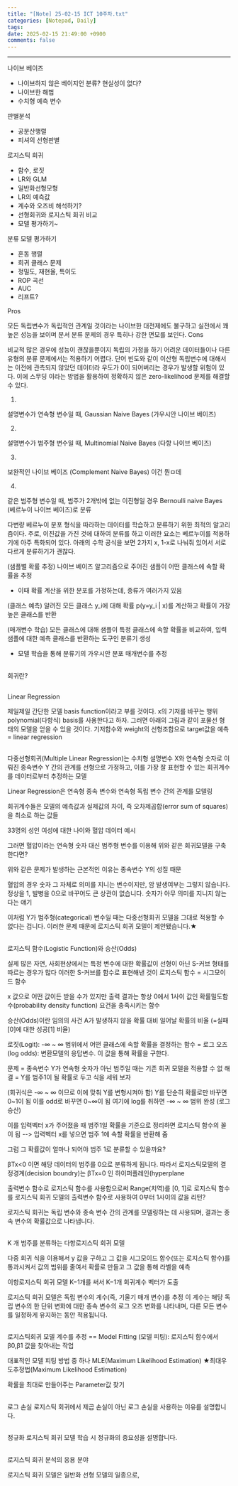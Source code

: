 ```yaml
---
title: "[Note] 25-02-15 ICT 10주차.txt"
categories: [Notepad, Daily]
tags: 
date: 2025-02-15 21:49:00 +0900
comments: false
---
```

---


나이브 베이즈
- 나이브하지 않은 베이지언 분류? 현실성이 없다?
- 나이브한 해법
- 수치형 예측 변수

판별분석
- 공분산행렬
- 피셔의 선형판별

로지스틱 회귀
- 함수, 로짓
- LR와 GLM
- 일반화선형모형
- LR의 예측값
- 계수와 오즈비 해석하기?
- 선형회귀와 로지스틱 회귀 비교
- 모델 평가하기~

분류 모델 평가하기
- 혼동 행렬
- 희귀 클래스 문제
- 정밀도, 재현율, 특이도
- ROP 곡선
- AUC
- 리프트?

Pros

모든 독립변수가 독립적인 관계일 것이라는 나이브한 대전제에도 불구하고 실전에서 꽤 높은 성능을 보이며 문서 분류 문제의 경우 특히나 강한 면모를 보인다.
Cons

비교적 많은 경우에 성능이 괜찮을뿐이지 독립의 가정을 하기 어려운 데이터들이나 다른 유형의 분류 문제에서는 적용하기 어렵다.
단어 빈도와 같이 이산형 독립변수에 대해서는 이전에 관측되지 않았던 데이터라 우도가 0이 되어버리는 경우가 발생할 위험이 있다. 이에 스무딩 이라는 방법을 활용하여 정확하지 않은 zero-likelihood 문제를 해결할 수 있다.


1.
설명변수가 연속형 변수일 때, Gaussian Naive Bayes (가우시안 나이브 베이즈)

2.
설명변수가 범주형 변수일 때, Multinomial Naive Bayes (다항 나이브 베이즈) 

3.
보완적인 나이브 베이즈 (Complement Naive Bayes)
이건 뭔ㅁ데


4.
같은 범주형 변수일 때, 범주가 2개밖에 없는 이진형일 경우 Bernoulli naive Bayes (베르누이 나이브 베이즈)로 분류

다변량 베르누이 분포 형식을 따라하는 데이터를 학습하고 분류하기 위한 최적의 알고리즘이다. 
주로, 이진값을 가진 것에 대하여 분류를 하고 이러한 요소는 베르누이를 적용하기에 아주 특화되어 있다. 
아래의 수학 공식을 보면 2가지 x, 1-x로 나눠줘 있어서 서로 다르게 분류하기가 괜찮다.



(샘플별 확률 추정)
나이브 베이즈 알고리즘으로 주어진 샘플이 어떤 클래스에 속할 확률을 추정
- 이때 확률 계산을 위한 분포를 가정하는데, 종류가 여러가지 있음

(클래스 예측)
알려진 모든 클래스 y_i에 대해 확률 p(y=y_i | x)를 계산하고 확률이 가장 높은 클래스를 반환



(매개변수 학습)
모든 클래스에 대해 샘플이 특정 클래스에 속할 확률을 비교하여, 입력 샘플에 대한 예측 클래스를 반환하는 도구인 분류기 생성
- 모델 학습을 통해 분류기의 가우시안 분포 매개변수를 추정




##
회귀란?



##
Linear Regression

제일제일 간단한 모델
basis function이라고 부를 것이다. x의 기저를 바꾸는 행위
polynomial(다항식) basis를 사용한다고 하자. 그러면 아래의 그림과 같이 포물선 형태의 모델을 얻을 수 있을 것이다.
기저함수와 weight의 선형조합으로 target값을 예측 = linear regression


##
다중선형회귀(Multiple Linear Regression)는 
수치형 설명변수 X와 연속형 숫자로 이뤄진 종속변수 Y 간의 관계를 선형으로 가정하고, 이를 가장 잘 표현할 수 있는 회귀계수를 데이터로부터 추정하는 모델

Linear Regression은 연속형 종속 변수와 연속형 독립 변수 간의 관계를 모델링


회귀계수들은 모델의 예측값과 실제값의 차이, 즉 오차제곱합(error sum of squares)을 최소로 하는 값들

33명의 성인 여성에 대한 나이와 혈압 데이터 예시


그러면 혈압이라는 연속형 숫자 대신 범주형 변수를 이용해 위와 같은 회귀모델을 구축한다면?


위와 같은 문제가 발생하는 근본적인 이유는 종속변수 Y의 성질 때문

혈압의 경우 숫자 그 자체로 의미를 지니는 변수이지만, 암 발생여부는 그렇지 않습니다. 
정상을 1, 발병을 0으로 바꾸어도 큰 상관이 없습니다. 
숫자가 아무 의미를 지니지 않는다는 얘기

이처럼 Y가 범주형(categorical) 변수일 때는 다중선형회귀 모델을 그대로 적용할 수 없다는 겁니다. 이러한 문제 때문에 로지스틱 회귀 모델이 제안됐습니다.★


## 
로지스틱 함수(Logistic Function)와 승산(Odds)

실제 많은 자연, 사회현상에서는 특정 변수에 대한 확률값이 선형이 아닌 S-커브 형태를 따르는 경우가 많다
이러한 S-커브를 함수로 표현해낸 것이 로지스틱 함수 = 시그모이드 함수

x 값으로 어떤 값이든 받을 수가 있지만 출력 결과는 항상 0에서 1사이 값인
확률밀도함수(probability density function) 요건을 충족시키는 함수


승산(Odds)이란 임의의 사건 A가 발생하지 않을 확률 대비 일어날 확률의 비율 (=실패[0]에 대한 성공[1] 비율)

로짓(Logit): -∞ ~ ∞ 범위에서 어떤 클래스에 속할 확률을 결정하는 함수 
= 로그 오즈(log odds): 변환모델의 응답변수. 이 값을 통해 확률을 구한다.




문제 = 종속변수 Y가 연속형 숫자가 아닌 범주일 때는 기존 회귀 모델을 적용할 수 없
해결 = Y를 범주1이 될 확률로 두고 식을 세워 보자

(회귀식은 -∞ ~ ∞ 이므로 이에 맞춰 Y를 변형시켜야 함)
Y를 단순히 확률로만 바꾸면 0~1이 됨
이를 odd로 바꾸면 0~∞이 됨
여기에 log를 취하면  -∞ ~ ∞ 범위 완성
(로그승산)

이를 입력벡터 x가 주어졌을 때 범주1일 확률을 기준으로 정리하면
로지스틱 함수의 꼴이 됨
--> 입력벡터 x를 넣으면 범주 1에 속할 확률을 반환해 줌

그럼 그 확률값이 얼마나 되어야 범주 1로 분류할 수 있을까요?



βTx<0
  이면 해당 데이터의 범주를 0으로 분류하게 됩니다. 따라서 로지스틱모델의 결정경계(decision boundry)는 βTx=0
인 하이퍼플레인(hyperplane



출력변수 함수로 로지스틱 함수를 사용함으로써 Range(치역)를 [0, 1]로
로지스틱 함수를 로지스틱 회귀 모델의 출력변수 함수로 사용하여 0부터 1사이의 값을 리턴?




로지스틱 회귀는 독립 변수와 종속 변수 간의 관계를 모델링하는 데 사용되며, 결과는 
종속 변수의 확률값으로 나타냅니다.




##
K 개 범주를 분류하는 다항로지스틱 회귀 모델




다중 회귀 식을 이용해서 y 값을 구하고 그 값을 시그모이드 함수(또는 로지스틱 함수)를 통과시켜서 값의 범위를 줄여서 확률로 만들고 그 값을 통해 라벨을 예측










이항로지스틱 회귀 모델 K−1개를 써서 K−1개 회귀계수 벡터가 도출


로지스틱 회귀 모델은 독립 변수의 계수(즉, 기울기 매개 변수)를 추정
이 계수는 해당 독립 변수의 한 단위 변화에 대한 종속 변수의 로그 오즈 변화를 나타내며,
다른 모든 변수를 일정하게 유지하는 동안 적용됩니다.


##
로지스틱회귀 모델 계수를 추정
== Model Fitting (모델 피팅): 로지스틱 함수에서 β0,β1 값을 찾아내는 작업

 대표적인 모델 피팅 방법 중 하나   MLE(Maximum Likelihood Estimation)
★최대우도추정법(Maximum Likelihood Estimation)  

확률을 최대로 만들어주는 Parameter값 찾기




##
로그 손실
로지스틱 회귀에서 제곱 손실이 아닌 로그 손실을 사용하는 이유를 설명합니다.



##
정규화
로지스틱 회귀 모델 학습 시 정규화의 중요성을 설명합니다.






##
로지스틱 회귀 분석의 응용 분야




로지스틱 회귀 모델은 일반화 선형 모델의 일종으로,







